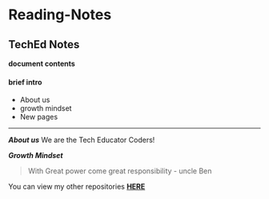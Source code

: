 # Reading-Notes
## TechEd Notes
**document contents**

#### brief intro
- About us
- growth mindset
- New pages

***

***About us***
We are the Tech Educator Coders!

***Growth Mindset***
> With Great power come great responsibility - uncle Ben


You can view my other repositories **[HERE](https://github.com/Qasimawan99?tab=repositories)**
